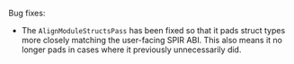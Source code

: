 Bug fixes:

* The `AlignModuleStructsPass` has been fixed so that it pads struct types more
  closely matching the user-facing SPIR ABI. This also means it no longer pads
  in cases where it previously unnecessarily did.
